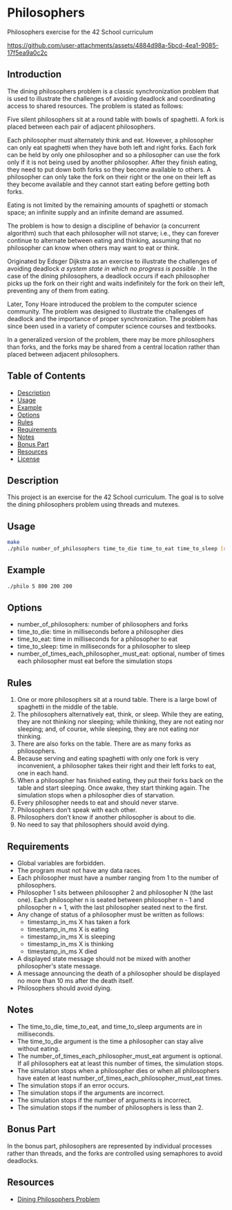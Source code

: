 # Philosophers
Philosophers exercise for the 42 School curriculum

https://github.com/user-attachments/assets/4884d98a-5bcd-4ea1-9085-17f5ea9a0c2c

## Introduction
The dining philosophers problem is a classic synchronization problem that is used to illustrate the challenges of avoiding deadlock and coordinating access to shared resources. The problem is stated as follows:

Five silent philosophers sit at a round table with bowls of spaghetti. A fork is placed between each pair of adjacent philosophers.

Each philosopher must alternately think and eat. However, a philosopher can only eat spaghetti when they have both left and right forks. Each fork can be held by only one philosopher and so a philosopher can use the fork only if it is not being used by another philosopher. After they finish eating, they need to put down both forks so they become available to others. A philosopher can only take the fork on their right or the one on their left as they become available and they cannot start eating before getting both forks.

Eating is not limited by the remaining amounts of spaghetti or stomach space; an infinite supply and an infinite demand are assumed.

The problem is how to design a discipline of behavior (a concurrent algorithm) such that each philosopher will not starve; i.e., they can forever continue to alternate between eating and thinking, assuming that no philosopher can know when others may want to eat or think.

Originated by Edsger Dijkstra as an exercise to illustrate the challenges of avoiding deadlock _a system state in which no progress is possible_ . In the case of the dining philosophers, a deadlock occurs if each philosopher picks up the fork on their right and waits indefinitely for the fork on their left, preventing any of them from eating.

Later, Tony Hoare introduced the problem to the computer science community. The problem was designed to illustrate the challenges of deadlock and the importance of proper synchronization. The problem has since been used in a variety of computer science courses and textbooks.

In a generalized version of the problem, there may be more philosophers than forks, and the forks may be shared from a central location rather than placed between adjacent philosophers.

## Table of Contents
- [Description](#description)
- [Usage](#usage)
- [Example](#example)
- [Options](#options)
- [Rules](#rules)
- [Requirements](#requirements)
- [Notes](#notes)
- [Bonus Part](#bonus-part)
- [Resources](#resources)
- [License](#license)




## Description
This project is an exercise for the 42 School curriculum. The goal is to solve the dining philosophers problem using threads and mutexes.

## Usage
```bash
make
./philo number_of_philosophers time_to_die time_to_eat time_to_sleep [number_of_times_each_philosopher_must_eat]
```

## Example
```bash
./philo 5 800 200 200
```

## Options
- number_of_philosophers: number of philosophers and forks
- time_to_die: time in milliseconds before a philosopher dies
- time_to_eat: time in milliseconds for a philosopher to eat
- time_to_sleep: time in milliseconds for a philosopher to sleep
- number_of_times_each_philosopher_must_eat: optional, number of times each philosopher must eat before the simulation stops

## Rules
1. One or more philosophers sit at a round table.
There is a large bowl of spaghetti in the middle of the table.
2. The philosophers alternatively eat, think, or sleep.
While they are eating, they are not thinking nor sleeping;
while thinking, they are not eating nor sleeping;
and, of course, while sleeping, they are not eating nor thinking.
3. There are also forks on the table. There are as many forks as philosophers.
4. Because serving and eating spaghetti with only one fork is very inconvenient, a
philosopher takes their right and their left forks to eat, one in each hand.
5. When a philosopher has finished eating, they put their forks back on the table and
start sleeping. Once awake, they start thinking again. The simulation stops when
a philosopher dies of starvation.
6. Every philosopher needs to eat and should never starve.
7. Philosophers don’t speak with each other.
8. Philosophers don’t know if another philosopher is about to die.
9. No need to say that philosophers should avoid dying.

## Requirements
- Global variables are forbidden.
- The program must not have any data races.
- Each philosopher must have a number ranging from 1 to the number of philosophers.
- Philosopher 1 sits between philosopher 2 and philosopher N (the last one). Each philosopher n is seated between philosopher n - 1 and philosopher n + 1, with the last philosopher seated next to the first.
- Any change of status of a philosopher must be written as follows:
  - timestamp_in_ms X has taken a fork
  - timestamp_in_ms X is eating
  - timestamp_in_ms X is sleeping
  - timestamp_in_ms X is thinking
  - timestamp_in_ms X died
- A displayed state message should not be mixed with another philosopher's state message.
- A message announcing the death of a philosopher should be displayed no more than 10 ms after the death itself.
- Philosophers should avoid dying.

## Notes
- The time_to_die, time_to_eat, and time_to_sleep arguments are in milliseconds.
- The time_to_die argument is the time a philosopher can stay alive without eating.
- The number_of_times_each_philosopher_must_eat argument is optional. If all philosophers eat at least this number of times, the simulation stops.
- The simulation stops when a philosopher dies or when all philosophers have eaten at least number_of_times_each_philosopher_must_eat times.
- The simulation stops if an error occurs.
- The simulation stops if the arguments are incorrect.
- The simulation stops if the number of arguments is incorrect.
- The simulation stops if the number of philosophers is less than 2.

## Bonus Part
In the bonus part, philosophers are represented by individual processes rather than threads, and the forks are controlled using semaphores to avoid deadlocks.

## Resources
- [Dining Philosophers Problem](https://en.wikipedia.org/wiki/Dining_philosophers_problem)
